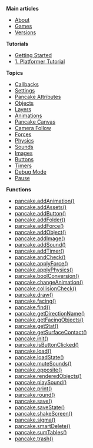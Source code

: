 
**Main articles**
  - [About](/about)
  - [Games](/games)
  - [Versions](/versions)


**Tutorials**
  - [Getting Started](/tutorials/Getting_Started)
  - [1. Platformer Tutorial](/tutorials/platformer)


**Topics**
  - [Callbacks](documentation/topics/callbacks)
  - [Settings](documentation/topics/settings)
  - [Pancake Attributes](documentation/topics/pancake_attributes)
  - [Objects](/documentation/topics/objects)
  - [Layers](documentation/topics/layers)
  - [Animations](/documentation/topics/animations)
  - [Pancake Canvas](/documentation/topics/pancake_canvas)
  - [Camera Follow](/documentation/topics/camera_follow)
  - [Forces](/documentation/topics/forces)
  - [Physics](/documentation/topics/physics)
  - [Sounds](/documentation/topics/sounds)
  - [Images](/documentation/topics/images)
  - [Buttons](/documentation/topics/buttons)
  - [Timers](/documentation/topics/timers)
  - [Debug Mode](/documentation/topics/debug_mode)
  - [Pause](/documentation/topics/pause)


**Functions**
  - [pancake.addAnimation()](/documentation/functions/pancake.addAnimation())
  - [pancake.addAssets()](/documentation/functions/pancake.addAssets())
  - [pancake.addButton()](/documentation/functions/pancake.addButton())
  - [pancake.addFolder()](/documentation/functions/pancake.addFolder())
  - [pancake.addForce()](/documentation/functions/pancake.addForce())
  - [pancake.addObject()](/documentation/functions/pancake.addObject())
  - [pancake.addImage()](/documentation/functions/pancake.addImage())
  - [pancake.addSound()](/documentation/functions/pancake.addSound())
  - [pancake.addTimer()](/documentation/functions/pancake.addTimer())
  - [pancake.andCheck()](/documentation/functions/pancake.andCheck())
  - [pancake.applyForce()](/documentation/functions/pancake.applyForce())
  - [pancake.applyPhysics()](/documentation/functions/pancake.applyPhysics())
  - [pancake.boolConversion()](/documentation/functions/pancake.boolConversion())
  - [pancake.changeAnimation()](/documentation/functions/pancake.changeAnimation())
  - [pancake.collisionCheck()](/documentation/functions/pancake.collisionCheck())
  - [pancake.draw()](/documentation/functions/pancake.draw())
  - [pancake.facing()](/documentation/functions/pancake.facing())
  - [pancake.find()](/documentation/functions/pancake.find())
  - [pancake.getDirectionName()](/documentation/functions/pancake.getDirectionName())
  - [pancake.getFacingObjects()](/documentation/functions/pancake.getFacingObjects())
  - [pancake.getStat()](/documentation/functions/pancake.getStat())
  - [pancake.getSurfaceContact()](/documentation/functions/pancake.getSurfaceContact())
  - [pancake.init()](/documentation/functions/pancake.init())
  - [pancake.isButtonClicked()](/documentation/functions/pancake.isButtonClicked())
  - [pancake.load()](/documentation/functions/pancake.load())
  - [pancake.loadState()](/documentation/functions/pancake.loadState())
  - [pancake.muteSounds()](/documentation/functions/pancake.playSound())
  - [pancake.opposite()](/documentation/functions/pancake.opposite())
  - [pancake.renderedObjects()](/documentation/functions/pancake.renderedObjects())
  - [pancake.playSound()](/documentation/functions/pancake.playSound())
  - [pancake.print()](/documentation/functions/pancake.print())
  - [pancake.round()](/documentation/functions/pancake.round())
  - [pancake.save()](/documentation/functions/pancake.save())
  - [pancake.saveState()](/documentation/functions/pancake.saveState())
  - [pancake.shakeScreen()](/documentation/functions/pancake.shakeScreen())
  - [pancake.sigma()](/documentation/functions/pancake.sigma())
  - [pancake.smartDelete()](/documentation/functions/pancake.smartDelete())
  - [pancake.sumTables()](/documentation/functions/pancake.sumTables())
  - [pancake.trash()](/documentation/functions/pancake.trash())
